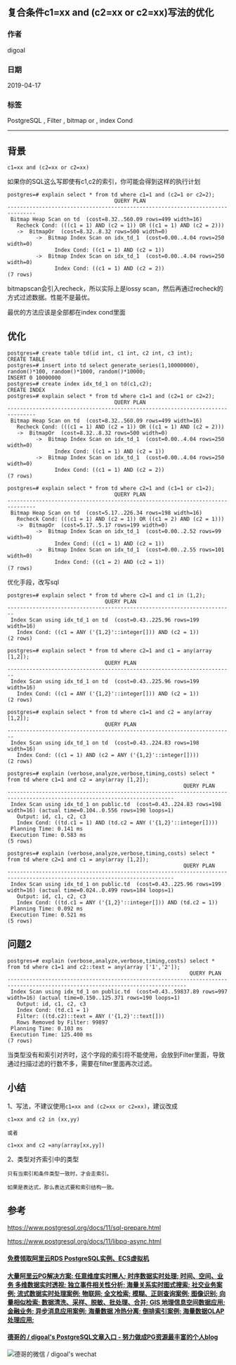 ## 复合条件c1=xx and (c2=xx or c2=xx)写法的优化  
                                                                                                    
### 作者                                                                                                    
digoal                                                                                                    
                                                                                                    
### 日期                                                                                                    
2019-04-17                                                                                                    
                                                                                                    
### 标签                                                                                                    
PostgreSQL , Filter , bitmap or , index Cond          
                   
----                                                                                              
                                                                                                
## 背景        
```  
c1=xx and (c2=xx or c2=xx)  
```  
  
如果你的SQL这么写即使有c1,c2的索引，你可能会得到这样的执行计划  
  
```  
postgres=# explain select * from td where c1=1 and (c2=1 or c2=2);  
                                  QUERY PLAN                                     
-------------------------------------------------------------------------------  
 Bitmap Heap Scan on td  (cost=8.32..560.09 rows=499 width=16)  
   Recheck Cond: (((c1 = 1) AND (c2 = 1)) OR ((c1 = 1) AND (c2 = 2)))  
   ->  BitmapOr  (cost=8.32..8.32 rows=500 width=0)  
         ->  Bitmap Index Scan on idx_td_1  (cost=0.00..4.04 rows=250 width=0)  
               Index Cond: ((c1 = 1) AND (c2 = 1))  
         ->  Bitmap Index Scan on idx_td_1  (cost=0.00..4.04 rows=250 width=0)  
               Index Cond: ((c1 = 1) AND (c2 = 2))  
(7 rows)  
```  
  
bitmapscan会引入recheck，所以实际上是lossy scan，然后再通过recheck的方式过滤数据。性能不是最优。  
  
最优的方法应该是全部都在index cond里面  
  
  
## 优化  
```  
postgres=# create table td(id int, c1 int, c2 int, c3 int);  
CREATE TABLE  
postgres=# insert into td select generate_series(1,10000000), random()*100, random()*1000, random()*10000;  
INSERT 0 10000000  
postgres=# create index idx_td_1 on td(c1,c2);  
CREATE INDEX  
postgres=# explain select * from td where c1=1 and (c2=1 or c2=2);  
                                  QUERY PLAN                                     
-------------------------------------------------------------------------------  
 Bitmap Heap Scan on td  (cost=8.32..560.09 rows=499 width=16)  
   Recheck Cond: (((c1 = 1) AND (c2 = 1)) OR ((c1 = 1) AND (c2 = 2)))  
   ->  BitmapOr  (cost=8.32..8.32 rows=500 width=0)  
         ->  Bitmap Index Scan on idx_td_1  (cost=0.00..4.04 rows=250 width=0)  
               Index Cond: ((c1 = 1) AND (c2 = 1))  
         ->  Bitmap Index Scan on idx_td_1  (cost=0.00..4.04 rows=250 width=0)  
               Index Cond: ((c1 = 1) AND (c2 = 2))  
(7 rows)  
  
postgres=# explain select * from td where c2=1 and (c1=1 or c1=2);  
                                  QUERY PLAN                                     
-------------------------------------------------------------------------------  
 Bitmap Heap Scan on td  (cost=5.17..226.34 rows=198 width=16)  
   Recheck Cond: (((c1 = 1) AND (c2 = 1)) OR ((c1 = 2) AND (c2 = 1)))  
   ->  BitmapOr  (cost=5.17..5.17 rows=199 width=0)  
         ->  Bitmap Index Scan on idx_td_1  (cost=0.00..2.52 rows=99 width=0)  
               Index Cond: ((c1 = 1) AND (c2 = 1))  
         ->  Bitmap Index Scan on idx_td_1  (cost=0.00..2.55 rows=101 width=0)  
               Index Cond: ((c1 = 2) AND (c2 = 1))  
(7 rows)  
```  
  
优化手段，改写sql  
  
```  
postgres=# explain select * from td where c2=1 and c1 in (1,2);  
                               QUERY PLAN                                 
------------------------------------------------------------------------  
 Index Scan using idx_td_1 on td  (cost=0.43..225.96 rows=199 width=16)  
   Index Cond: ((c1 = ANY ('{1,2}'::integer[])) AND (c2 = 1))  
(2 rows)  
  
postgres=# explain select * from td where c2=1 and c1 = any(array [1,2]);  
                               QUERY PLAN                                 
------------------------------------------------------------------------  
 Index Scan using idx_td_1 on td  (cost=0.43..225.96 rows=199 width=16)  
   Index Cond: ((c1 = ANY ('{1,2}'::integer[])) AND (c2 = 1))  
(2 rows)  
  
postgres=# explain select * from td where c1=1 and c2 = any(array [1,2]);  
                               QUERY PLAN                                 
------------------------------------------------------------------------  
 Index Scan using idx_td_1 on td  (cost=0.43..224.83 rows=198 width=16)  
   Index Cond: ((c1 = 1) AND (c2 = ANY ('{1,2}'::integer[])))  
(2 rows)  
  
postgres=# explain (verbose,analyze,verbose,timing,costs) select * from td where c1=1 and c2 = any(array [1,2]);  
                                                        QUERY PLAN                                                           
---------------------------------------------------------------------------------------------------------------------------  
 Index Scan using idx_td_1 on public.td  (cost=0.43..224.83 rows=198 width=16) (actual time=0.104..0.556 rows=190 loops=1)  
   Output: id, c1, c2, c3  
   Index Cond: ((td.c1 = 1) AND (td.c2 = ANY ('{1,2}'::integer[])))  
 Planning Time: 0.141 ms  
 Execution Time: 0.583 ms  
(5 rows)  
  
postgres=# explain (verbose,analyze,verbose,timing,costs) select * from td where c2=1 and c1 = any(array [1,2]);  
                                                        QUERY PLAN                                                           
---------------------------------------------------------------------------------------------------------------------------  
 Index Scan using idx_td_1 on public.td  (cost=0.43..225.96 rows=199 width=16) (actual time=0.024..0.499 rows=184 loops=1)  
   Output: id, c1, c2, c3  
   Index Cond: ((td.c1 = ANY ('{1,2}'::integer[])) AND (td.c2 = 1))  
 Planning Time: 0.092 ms  
 Execution Time: 0.521 ms  
(5 rows)  
```  
  
## 问题2  
```  
postgres=# explain (verbose,analyze,verbose,timing,costs) select * from td where c1=1 and c2::text = any(array ['1','2']);  
                                                          QUERY PLAN                                                             
-------------------------------------------------------------------------------------------------------------------------------  
 Index Scan using idx_td_1 on public.td  (cost=0.43..59837.89 rows=997 width=16) (actual time=0.150..125.371 rows=190 loops=1)  
   Output: id, c1, c2, c3  
   Index Cond: (td.c1 = 1)  
   Filter: ((td.c2)::text = ANY ('{1,2}'::text[]))  
   Rows Removed by Filter: 99897  
 Planning Time: 0.103 ms  
 Execution Time: 125.400 ms  
(7 rows)  
```  
  
当类型没有和索引对齐时，这个字段的索引将不能使用，会放到Filter里面，导致通过扫描过滤的行数不多，需要在filter里面再次过滤。  
  
## 小结  
1、写法，不建议使用```c1=xx and (c2=xx or c2=xx)```，建议改成  
  
```  
c1=xx and c2 in (xx,yy)  
  
或者  
  
c1=xx and c2 =any(array[xx,yy])  
```  
  
2、类型对齐索引中的类型  
  
```  
只有当索引和条件类型一致时，才会走索引。  
  
如果是表达式，那么表达式要和索引结构一致。  
```  
    
## 参考    
https://www.postgresql.org/docs/11/sql-prepare.html    
    
https://www.postgresql.org/docs/11/libpq-async.html    
    
       
  
  
  
  
  
  
  
  
  
  
  
  
  
  
  
  
  
  
  
  
  
  
  
  
  
  
  
  
  
  
  
  
  
#### [免费领取阿里云RDS PostgreSQL实例、ECS虚拟机](https://www.aliyun.com/database/postgresqlactivity "57258f76c37864c6e6d23383d05714ea")
  
  
#### [大量阿里云PG解决方案: 任意维度实时圈人; 时序数据实时处理; 时间、空间、业务 多维数据实时透视; 独立事件相关性分析; 海量关系实时图式搜索; 社交业务案例; 流式数据实时处理案例; 物联网; 全文检索; 模糊、正则查询案例; 图像识别; 向量相似检索; 数据清洗、采样、脱敏、批处理、合并; GIS 地理信息空间数据应用; 金融业务; 异步消息应用案例; 海量数据 冷热分离; 倒排索引案例; 海量数据OLAP处理应用;](https://yq.aliyun.com/topic/118 "40cff096e9ed7122c512b35d8561d9c8")
  
  
#### [德哥的 / digoal's PostgreSQL文章入口 - 努力做成PG资源最丰富的个人blog](https://github.com/digoal/blog/blob/master/README.md "22709685feb7cab07d30f30387f0a9ae")
  
  
![德哥的微信 / digoal's wechat](../pic/digoal_weixin.jpg "f7ad92eeba24523fd47a6e1a0e691b59")
  
